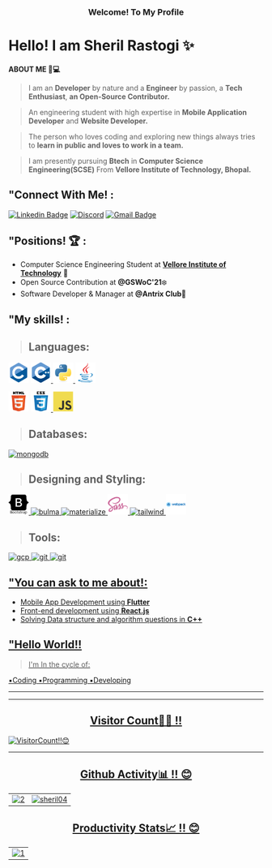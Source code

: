<h3 align="center"> <p>Welcome! To My Profile </p> </h3>

# **Hello! I am Sheril Rastogi ✨** 

**ABOUT ME 👧💻**

> I am an **Developer** by nature and a **Engineer**  by passion, a **Tech Enthusiast**, **an Open-Source Contributor.**

> An engineering student with high expertise in **Mobile Application Developer** and **Website Developer.**

> The person who loves coding and exploring new things always tries to **learn in public and loves to work in a team.**

> I am presently pursuing **Btech** in **Computer Science Engineering(SCSE)** From **Vellore Institute of Technology, Bhopal.**


## "Connect With Me! :

[![Linkedin Badge](https://img.shields.io/badge/-Sheril.Rastogi-blue?style=flat-square&logo=Linkedin&logoColor=black&link=https://https://www.linkedin.com/in/sheril-rastogi-89a409209/)](https://www.linkedin.com/in/sheril-rastogi-89a409209/)
[![Discord](https://img.shields.io/badge/-Discord-7289DA?style=flat-square&logo=discord&logoColor=white)](https://discordapp.com/users/sheril#0180)
[![Gmail Badge](https://img.shields.io/badge/-sherilrastogi04@gmail.com-c14438?style=flat-square&logo=Gmail&logoColor=black&link=mailto:sherilrastogi04@gmail.com)](mailto:sherilrastogi04@gmail.com)


## "Positions! 🏆 :

- Computer Science Engineering Student at **[Vellore Institute of Technology](http://vitbhopal.ac.in/)** 🏫
- Open Source Contribution at **@GSWoC'21**❄️ 
- Software Developer & Manager at **@Antrix Club**🚀 


## "My skills! :

> ##  **Languages:** 
<a href="https://www.cprogramming.com/" target="_blank"> <img src="https://raw.githubusercontent.com/devicons/devicon/master/icons/c/c-original.svg" alt="c" width="40" height="40"/></a> 
<a href="https://www.w3schools.com/cpp/" target="_blank"> <img src="https://raw.githubusercontent.com/devicons/devicon/master/icons/cplusplus/cplusplus-original.svg" alt="cplusplus" width="40" height="40"/> </a> 
<a href="https://www.python.org" target="_blank"> <img src="https://raw.githubusercontent.com/devicons/devicon/master/icons/python/python-original.svg" alt="python" width="40" height="40"/> </a> 
<a href="https://www.java.com" target="_blank"> <img src="https://raw.githubusercontent.com/devicons/devicon/master/icons/java/java-original.svg" alt="java" width="40" height="40"/> </a><br>

<a href="https://www.w3.org/html/" target="_blank"> <img src="https://raw.githubusercontent.com/devicons/devicon/master/icons/html5/html5-original-wordmark.svg" alt="html5" width="40" height="40"/></a> 
<a href="https://www.w3schools.com/css/" target="_blank"> <img src="https://raw.githubusercontent.com/devicons/devicon/master/icons/css3/css3-original-wordmark.svg" alt="css3" width="40" height="40"/> </a><a href="https://developer.mozilla.org/en-US/docs/Web/JavaScript" target="_blank"> <img src="https://raw.githubusercontent.com/devicons/devicon/master/icons/javascript/javascript-original.svg" alt="javascript" width="40" height="40"/> </a> 


> ## **Databases:**
<a href="https://www.mysql.com/" target="_blank"> <img src="https://www.vectorlogo.zone/logos/mysql/mysql-ar21.svg" alt="mongodb" width="40" height="40"/> </a>  
> ## **Designing and Styling:**
<a href="https://getbootstrap.com" target="_blank"> <img src="https://raw.githubusercontent.com/devicons/devicon/master/icons/bootstrap/bootstrap-plain-wordmark.svg" alt="bootstrap" width="40" height="40"/> </a> <a href="https://bulma.io/" target="_blank"> <img src="https://raw.githubusercontent.com/gilbarbara/logos/804dc257b59e144eaca5bc6ffd16949752c6f789/logos/bulma.svg" alt="bulma" width="40" height="40"/> </a> <a href="https://materializecss.com/" target="_blank"> <img src="https://raw.githubusercontent.com/prplx/svg-logos/5585531d45d294869c4eaab4d7cf2e9c167710a9/svg/materialize.svg" alt="materialize" width="40" height="40"/> </a> <a href="https://sass-lang.com" target="_blank"> <img src="https://raw.githubusercontent.com/devicons/devicon/master/icons/sass/sass-original.svg" alt="sass" width="40" height="40"/> </a> 
<a href="https://tailwindcss.com/" target="_blank"> <img src="https://www.vectorlogo.zone/logos/tailwindcss/tailwindcss-icon.svg" alt="tailwind" width="40" height="40"/> </a>  <a href="https://webpack.js.org" target="_blank"> <img src="https://raw.githubusercontent.com/devicons/devicon/d00d0969292a6569d45b06d3f350f463a0107b0d/icons/webpack/webpack-original-wordmark.svg" alt="webpack" width="40" height="40"/> </a>
> ## **Tools:**
<a href="https://cloud.google.com" target="_blank"> <img src="https://www.vectorlogo.zone/logos/google_cloud/google_cloud-icon.svg" alt="gcp" width="40" height="40"/> </a> 
<a href="https://git-scm.com/" target="_blank"> <img src="https://www.vectorlogo.zone/logos/git-scm/git-scm-icon.svg" alt="git" width="40" height="40"/> 
<a href="https://vs_code.com/" target="_blank"> <img src="https://www.vectorlogo.zone/logos/visualstudio_code/visualstudio_code-icon.svg" alt="git" width="40" height="40"/> 


 ## **"You can ask to me about!:**

- Mobile App Development using **Flutter**
- Front-end development using **React.js**
- Solving Data structure and algorithm questions in **C++**

  
 
 ## **"Hello World!!**

> I'm In the cycle of:

  ▪️Coding ▪️Programming ▪️Developing 

***
 
<hr>

<h2 align="center">Visitor Count👨‍💻 !!</h2>
<p align="center">
  
  ![VisitorCount!!😊](https://profile-counter.glitch.me/{sheril04}/count.svg) 
  
</p>

<hr
    
***
    
<h2 align="center">Github Activity📊 !! 😊 </h2>  
   
<table>
  <tr>
     <td><img src="https://github-readme-stats.vercel.app/api/top-langs/?username=sheril04&theme=tokyonight&layout=compact&hide=Jupyter%20Notebook"  display=block width=100% height=auto  alt="2" ></td> 
     <td><img  src="https://github-readme-streak-stats.herokuapp.com/?user=sheril04&theme=tokyonight" alt="sheril04" /></td>
 </tr>
 
  
   
</table>
    
    
 <h2 align="center">Productivity Stats📈 !! 😊</h2>
 
 <table>
  <tr>
    <td><img src="https://github-profile-summary-cards.vercel.app/api/cards/profile-details?username=sheril04&theme=tokyonight"  display=block width=100% height=auto  alt="1" >   </td>
  </tr> 
   
 
  
</table>

